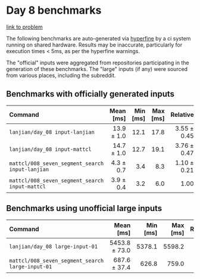 # Day 8 benchmarks

[link to problem](http://adventofcode.com/2021/day/8)

The following benchmarks are auto-generated via [hyperfine](https://github.com/sharkdp/hyperfine) by a ci system running on shared hardware. Results may be inaccurate, particularly for execution times < 5ms, as per the hyperfine warnings.

The "official" inputs were aggregated from repositories participating in the generation of these benchmarks. The "large" inputs (if any) were sourced from various places, including the subreddit.

## Benchmarks with officially generated inputs
| Command | Mean [ms] | Min [ms] | Max [ms] | Relative |
|:---|---:|---:|---:|---:|
| `lanjian/day_08 input-lanjian` | 13.9 ± 1.0 | 12.1 | 17.8 | 3.55 ± 0.45 |
| `lanjian/day_08 input-mattcl` | 14.7 ± 1.0 | 12.7 | 19.1 | 3.76 ± 0.47 |
| `mattcl/008_seven_segment_search input-lanjian` | 4.3 ± 0.7 | 3.4 | 8.3 | 1.10 ± 0.21 |
| `mattcl/008_seven_segment_search input-mattcl` | 3.9 ± 0.4 | 3.2 | 6.0 | 1.00 |
## Benchmarks using unofficial large inputs
| Command | Mean [ms] | Min [ms] | Max [ms] | Relative |
|:---|---:|---:|---:|---:|
| `lanjian/day_08 large-input-01` | 5453.8 ± 73.0 | 5378.1 | 5598.2 | 7.93 ± 0.44 |
| `mattcl/008_seven_segment_search large-input-01` | 687.6 ± 37.4 | 626.8 | 759.0 | 1.00 |
